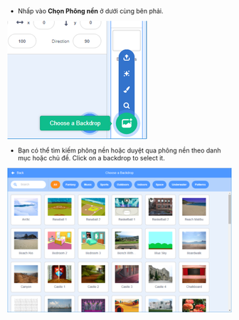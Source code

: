 + Nhấp vào **Chọn Phông nền** ở dưới cùng bên phải.

![ảnh chụp màn hình](images/stage-choose.png)

+ Bạn có thể tìm kiếm phông nền hoặc duyệt qua phông nền theo danh mục hoặc chủ đề. Click on a backdrop to select it.

![ảnh chụp màn hình](images/backdrop.png)